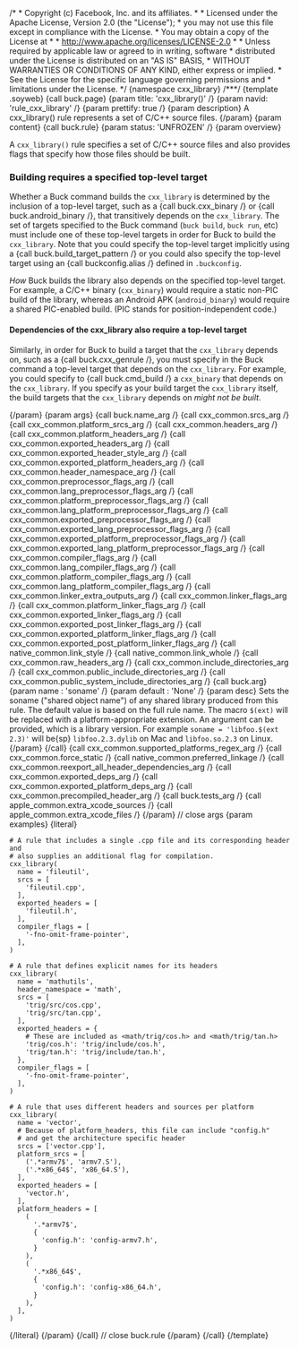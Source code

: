 /\* \* Copyright (c) Facebook, Inc. and its affiliates. \* \* Licensed
under the Apache License, Version 2.0 (the \"License\"); \* you may not
use this file except in compliance with the License. \* You may obtain a
copy of the License at \* \* http://www.apache.org/licenses/LICENSE-2.0
\* \* Unless required by applicable law or agreed to in writing,
software \* distributed under the License is distributed on an \"AS IS\"
BASIS, \* WITHOUT WARRANTIES OR CONDITIONS OF ANY KIND, either express
or implied. \* See the License for the specific language governing
permissions and \* limitations under the License. \*/ {namespace
cxx_library} /\*\*\*/ {template .soyweb} {call buck.page} {param title:
\'cxx_library()\' /} {param navid: \'rule_cxx_library\' /} {param
prettify: true /} {param description} A cxx_library() rule represents a
set of C/C++ source files. {/param} {param content} {call buck.rule}
{param status: \'UNFROZEN\' /} {param overview}

A `cxx_library()` rule specifies a set of C/C++ source files and also
provides flags that specify how those files should be built.

### Building requires a specified top-level target

Whether a Buck command builds the `cxx_library` is determined by the
inclusion of a top-level target, such as a {call buck.cxx_binary /} or
{call buck.android_binary /}, that transitively depends on the
`cxx_library`. The set of targets specified to the Buck command
(`buck build`, `buck run`, etc) must include one of these top-level
targets in order for Buck to build the `cxx_library`. Note that you
could specify the top-level target implicitly using a {call
buck.build_target_pattern /} or you could also specify the top-level
target using an {call buckconfig.alias /} defined in `.buckconfig`.

*How* Buck builds the library also depends on the specified top-level
target. For example, a C/C++ binary (`cxx_binary`) would require a
static non-PIC build of the library, whereas an Android APK
(`android_binary`) would require a shared PIC-enabled build. (PIC stands
for position-independent code.)

#### Dependencies of the cxx_library also require a top-level target

Similarly, in order for Buck to build a target that the `cxx_library`
depends on, such as a {call buck.cxx_genrule /}, you must specify in the
Buck command a top-level target that depends on the `cxx_library`. For
example, you could specify to {call buck.cmd_build /} a `cxx_binary`
that depends on the `cxx_library`. If you specify as your build target
the `cxx_library` itself, the build targets that the `cxx_library`
depends on *might not be built*.

{/param} {param args} {call buck.name_arg /} {call cxx_common.srcs_arg
/} {call cxx_common.platform_srcs_arg /} {call cxx_common.headers_arg /}
{call cxx_common.platform_headers_arg /} {call
cxx_common.exported_headers_arg /} {call
cxx_common.exported_header_style_arg /} {call
cxx_common.exported_platform_headers_arg /} {call
cxx_common.header_namespace_arg /} {call
cxx_common.preprocessor_flags_arg /} {call
cxx_common.lang_preprocessor_flags_arg /} {call
cxx_common.platform_preprocessor_flags_arg /} {call
cxx_common.lang_platform_preprocessor_flags_arg /} {call
cxx_common.exported_preprocessor_flags_arg /} {call
cxx_common.exported_lang_preprocessor_flags_arg /} {call
cxx_common.exported_platform_preprocessor_flags_arg /} {call
cxx_common.exported_lang_platform_preprocessor_flags_arg /} {call
cxx_common.compiler_flags_arg /} {call
cxx_common.lang_compiler_flags_arg /} {call
cxx_common.platform_compiler_flags_arg /} {call
cxx_common.lang_platform_compiler_flags_arg /} {call
cxx_common.linker_extra_outputs_arg /} {call cxx_common.linker_flags_arg
/} {call cxx_common.platform_linker_flags_arg /} {call
cxx_common.exported_linker_flags_arg /} {call
cxx_common.exported_post_linker_flags_arg /} {call
cxx_common.exported_platform_linker_flags_arg /} {call
cxx_common.exported_post_platform_linker_flags_arg /} {call
native_common.link_style /} {call native_common.link_whole /} {call
cxx_common.raw_headers_arg /} {call cxx_common.include_directories_arg
/} {call cxx_common.public_include_directories_arg /} {call
cxx_common.public_system_include_directories_arg /} {call buck.arg}
{param name : \'soname\' /} {param default : \'None\' /} {param desc}
Sets the soname (\"shared object name\") of any shared library produced
from this rule. The default value is based on the full rule name. The
macro `$(ext)` will be replaced with a platform-appropriate extension.
An argument can be provided, which is a library version. For example
`soname = 'libfoo.$(ext 2.3)'` will be{sp} `libfoo.2.3.dylib` on Mac and
`libfoo.so.2.3` on Linux. {/param} {/call} {call
cxx_common.supported_platforms_regex_arg /} {call
cxx_common.force_static /} {call native_common.preferred_linkage /}
{call cxx_common.reexport_all_header_dependencies_arg /} {call
cxx_common.exported_deps_arg /} {call
cxx_common.exported_platform_deps_arg /} {call
cxx_common.precompiled_header_arg /} {call buck.tests_arg /} {call
apple_common.extra_xcode_sources /} {call apple_common.extra_xcode_files
/} {/param} // close args {param examples} {literal}

``` {.prettyprint .lang-py}
# A rule that includes a single .cpp file and its corresponding header and
# also supplies an additional flag for compilation.
cxx_library(
  name = 'fileutil',
  srcs = [
    'fileutil.cpp',
  ],
  exported_headers = [
    'fileutil.h',
  ],
  compiler_flags = [
    '-fno-omit-frame-pointer',
  ],
)

# A rule that defines explicit names for its headers
cxx_library(
  name = 'mathutils',
  header_namespace = 'math',
  srcs = [
    'trig/src/cos.cpp',
    'trig/src/tan.cpp',
  ],
  exported_headers = {
    # These are included as <math/trig/cos.h> and <math/trig/tan.h>
    'trig/cos.h': 'trig/include/cos.h',
    'trig/tan.h': 'trig/include/tan.h',
  },
  compiler_flags = [
    '-fno-omit-frame-pointer',
  ],
)

# A rule that uses different headers and sources per platform
cxx_library(
  name = 'vector',
  # Because of platform_headers, this file can include "config.h"
  # and get the architecture specific header
  srcs = ['vector.cpp'],
  platform_srcs = [
    ('.*armv7$', 'armv7.S'),
    ('.*x86_64$', 'x86_64.S'),
  ],
  exported_headers = [
    'vector.h',
  ],
  platform_headers = [
    (
      '.*armv7$',
      {
        'config.h': 'config-armv7.h',
      }
    ),
    (
      '.*x86_64$',
      {
        'config.h': 'config-x86_64.h',
      }
    ),
  ],
)
```

{/literal} {/param} {/call} // close buck.rule {/param} {/call}
{/template}
